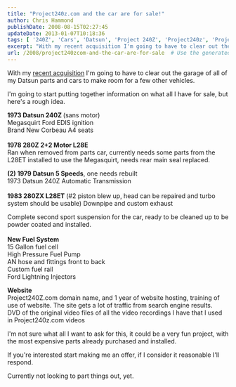 ```yaml
---
title: "Project240z.com and the car are for sale!"
author: Chris Hammond
publishDate: 2008-08-15T02:27:45
updateDate: 2013-01-07T10:18:36
tags: [ '240Z', 'Cars', 'Datsun', 'Project 240Z', 'Project240z', 'Project240Zcom', 'Video', 'Videos' ]
excerpt: "With my recent acquisition I'm going to have to clear out the garage of all of my Datsun parts and cars to make room for a few other vehicles. I'm going to start putting together information on what all I have for sale, but here's a rough idea. 1973 Datsun 240Z (sans motor) Megasquirt Ford EDIS ignition Brand New Corbeau A4 seats  1978 280Z 2+2 Motor L28E Ran when removed from parts car, currently needs some parts from the L28ET installed to use the Megasquirt, needs rear main seal replaced. (2) 1979 Datsun 5 Speeds, one needs rebuilt 1973 Datsun 240Z Automatic Transmission  1983 280ZX L28ET (#2 piston blew up, head can be repaired and turbo system should be usable) Downpipe and custom exhaust&nbsp; Complete second sport suspension for the car, ready to be cleaned up to be powder coated and installed.  New Fuel System 15 Gallon fuel cell High Pressure Fuel Pump AN hose and fittings front to back Custom fuel rail Ford Lightning Injectors Website Project240Z.com&nbsp;domain name, and 1 year of website hosting, training of use of website. The site gets a lot of traffic from search engine results. DVD of the original video files of all the video recordings I have that I used in Project240z.com videos I'm not sure what all I want to ask for this, it could be a very fun project, with the most expensive parts already purchased and installed. If you're interested start making me an offer, if I consider it reasonable I'll respond. Currently not looking to part things out,..."
url: /2008/project240zcom-and-the-car-are-for-sale  # Use the generated URL with year
---
```

<p>With my <a href="https://www.corvettez06.org">recent acquisition</a> I'm going to have to clear out the garage of all of my Datsun parts and cars to make room for a few other vehicles.</p> <p>I'm going to start putting together information on what all I have for sale, but here's a rough idea.</p> <p><strong>1973 Datsun 240Z </strong>(sans motor)<br /> Megasquirt Ford EDIS ignition<br /> Brand New Corbeau A4 seats<br /> <br /> <strong>1978 280Z 2+2 Motor L28E</strong><br /> Ran when removed from parts car, currently needs some parts from the L28ET installed to use the Megasquirt, needs rear main seal replaced.</p> <p><strong>(2) 1979 Datsun 5 Speeds</strong>, one needs rebuilt<br /> 1973 Datsun 240Z Automatic Transmission<br /> <br /> <strong>1983 280ZX L28ET </strong>(#2 piston blew up, head can be repaired and turbo system should be usable) Downpipe and custom exhaust&nbsp;</p> <p>Complete second sport suspension for the car, ready to be cleaned up to be powder coated and installed.<br /> <br /> <strong>New Fuel System</strong><br /> 15 Gallon fuel cell<br /> High Pressure Fuel Pump<br /> AN hose and fittings front to back<br /> Custom fuel rail<br /> Ford Lightning Injectors</p> <p><strong>Website<br /> </strong>Project240Z.com&nbsp;domain name, and 1 year of website hosting, training of use of website. The site gets a lot of traffic from search engine results.<br /> DVD of the original video files of all the video recordings I have that I used in Project240z.com videos</p> <p>I'm not sure what all I want to ask for this, it could be a very fun project, with the most expensive parts already purchased and installed.</p> <p>If you're interested start making me an offer, if I consider it reasonable I'll respond.</p> <p>Currently not looking to part things out, yet.</p>
